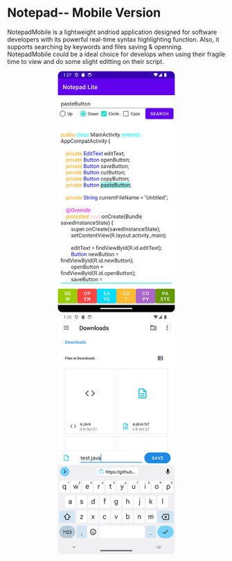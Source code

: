 <h1>Notepad-- Mobile Version</h1>
<p>NotepadMobile is a lightweight andriod application designed for software developers with its powerful real-time syntax highlighting function. Also, it supports searching by keywords and files saving & openning. NotepadMobile could be a ideal choice for develops when using their fragile time to view and do some slight editting on their script.</p>
<p align="center">
  <img src='screenshot.png' width=270 height=555 ></img>
  <img src='screenshot2.png' width=270 height=555 ></img>
</p>
